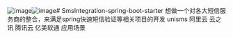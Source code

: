 ![image](https://github.com/user-attachments/assets/0677fc8f-ff4c-4987-8d22-774ece7473f8)![image](https://github.com/user-attachments/assets/1e9ccdd3-becb-4d10-9320-b28de859554e)# SmsIntegration-spring-boot-starter
想做一个对各大短信服务商的整合，来满足spring快速短信验证等相关项目的开发
unisms 阿里云 云之讯 腾讯云 亿美软通 应用场景

